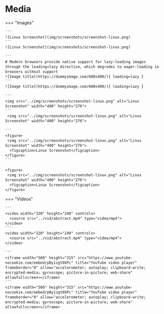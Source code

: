 # Media

=== "Images"

    ```
    ![Linux Screenshot](img/screenshots/screenshot-linux.png)
    ```
    ![Linux Screenshot](img/screenshots/screenshot-linux.png)

    ``` 
    # Modern browsers provide native support for lazy-loading images through the loading=lazy directive, which degrades to eager-loading in browsers without support   
    ![Image title](https://dummyimage.com/600x400/){ loading=lazy }
    ```
    ![Image title](https://dummyimage.com/600x400/){ loading=lazy }

    ```
    <img src="../img/screenshots/screenshot-linux.png" alt="Linux Screenshot" width="400" height="276">
    ```
     <img src="../img/screenshots/screenshot-linux.png" alt="Linux Screenshot" width="400" height="276">
    
    ```
    <figure>
     <img src="../img/screenshots/screenshot-linux.png" alt="Linux Screenshot" width="400" height="276">
      <figcaption>Linux Screenshot</figcaption>
    </figure>
    ```
    
    <figure>
     <img src="../img/screenshots/screenshot-linux.png" alt="Linux Screenshot" width="400" height="276">
      <figcaption>Linux Screenshot</figcaption>
    </figure>
    
    
=== "Videos"
    
    ```
    <video width="320" height="240" controls>
      <source src="../vid/abstract.mp4" type="video/mp4">
    </video>
    ```
    <video width="320" height="240" controls>
      <source src="../vid/abstract.mp4" type="video/mp4">
    </video>
    
    ```
    <iframe width="560" height="315" src="https://www.youtube-nocookie.com/embed/pBy1zgt0XPc" title="YouTube video player" frameborder="0" allow="accelerometer; autoplay; clipboard-write; encrypted-media; gyroscope; picture-in-picture; web-share" allowfullscreen></iframe>
    ```
    <iframe width="560" height="315" src="https://www.youtube-nocookie.com/embed/pBy1zgt0XPc" title="YouTube video player" frameborder="0" allow="accelerometer; autoplay; clipboard-write; encrypted-media; gyroscope; picture-in-picture; web-share" allowfullscreen></iframe>